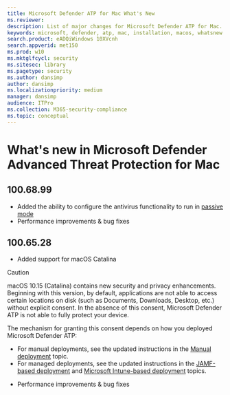 ```yaml
---
title: Microsoft Defender ATP for Mac What's New
ms.reviewer: 
description: List of major changes for Microsoft Defender ATP for Mac.
keywords: microsoft, defender, atp, mac, installation, macos, whatsnew
search.product: eADQiWindows 10XVcnh
search.appverid: met150
ms.prod: w10
ms.mktglfcycl: security
ms.sitesec: library
ms.pagetype: security
ms.author: dansimp
author: dansimp
ms.localizationpriority: medium
manager: dansimp
audience: ITPro
ms.collection: M365-security-compliance 
ms.topic: conceptual
---
```


# What's new in Microsoft Defender Advanced Threat Protection for Mac

## 100.68.99

- Added the ability to configure the antivirus functionality to run in [passive mode](microsoft-defender-atp-mac-preferences.md#enable--disable-passive-mode)
- Performance improvements & bug fixes

## 100.65.28

- Added support for macOS Catalina

> [!CAUTION]
> macOS 10.15 (Catalina) contains new security and privacy enhancements. Beginning with this version, by default, applications are not able to access certain locations on disk (such as Documents, Downloads, Desktop, etc.) without explicit consent. In the absence of this consent, Microsoft Defender ATP is not able to fully protect your device.
>
> The mechanism for granting this consent depends on how you deployed Microsoft Defender ATP:
>
> - For manual deployments, see the updated instructions in the [Manual deployment](microsoft-defender-atp-mac-install-manually.md#how-to-allow-full-disk-access) topic.
> - For managed deployments, see the updated instructions in the [JAMF-based deployment](microsoft-defender-atp-mac-install-with-jamf.md#privacy-preferences-policy-control) and [Microsoft Intune-based deployment](microsoft-defender-atp-mac-install-with-intune.md#create-system-configuration-profiles) topics.

- Performance improvements & bug fixes
